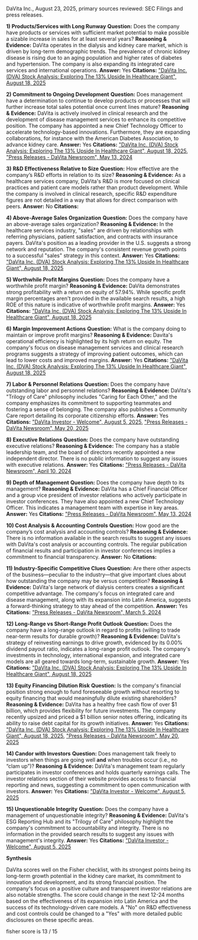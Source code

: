 DaVita Inc., August 23, 2025, primary sources reviewed: SEC Filings and press releases.

**1) Products/Services with Long Runway**
**Question:** Does the company have products or services with sufficient market potential to make possible a sizable increase in sales for at least several years?
**Reasoning & Evidence:** DaVita operates in the dialysis and kidney care market, which is driven by long-term demographic trends. The prevalence of chronic kidney disease is rising due to an aging population and higher rates of diabetes and hypertension. The company is also expanding its integrated care services and international operations.
**Answer:** Yes
**Citations:** ["DaVita Inc. (DVA) Stock Analysis: Exploring The 13% Upside In Healthcare Giant", August 18, 2025](https://vertexaisearch.cloud.google.com/grounding-api-redirect/AUZIYQFJ3AepIvoHwUdXGyEzWwW26Aa7PLmX2yyA9R8bNi1Y9DW_VnkiccY0miikGDMWgrIAj0se31I49C7g_Ng7DcBpc7VZsKac_gKeO4JJXawCLkkbPvvI2wuEh09RpW2rFqI-nN7S1Eha-bniTcwfocH6Cd5md_GT6vQA4aZSbU3ro4P_DhzHM6MZdCbQ7KbJlVUAh_Tf2vvdAMT4szVLb6-KFo745I8CCMQU82oJrrHBwJ5jp88knlk=)

**2) Commitment to Ongoing Development**
**Question:** Does management have a determination to continue to develop products or processes that will further increase total sales potential once current lines mature?
**Reasoning & Evidence:** DaVita is actively involved in clinical research and the development of disease management services to enhance its competitive position. The company has appointed a new Chief Technology Officer to accelerate technology-based innovations. Furthermore, they are expanding collaborations, for instance with the American Diabetes Association, to advance kidney care.
**Answer:** Yes
**Citations:** ["DaVita Inc. (DVA) Stock Analysis: Exploring The 13% Upside In Healthcare Giant", August 18, 2025](https://vertexaisearch.cloud.google.com/grounding-api-redirect/AUZIYQFJ3AepIvoHwUdXGyEzWwW26Aa7PLmX2yyA9R8bNi1Y9DW_VnkiccY0miikGDMWgrIAj0se31I49C7g_Ng7DcBpc7VZsKac_gKeO4JJXawCLkkbPvvI2wuEh09RpW2rFqI-nN7S1Eha-bniTcwfocH6Cd5md_GT6vQA4aZSbU3ro4P_DhzHM6MZdCbQ7KbJlVUAh_Tf2vvdAMT4szVLb6-KFo745I8CCMQU82oJrrHBwJ5jp88knlk=), ["Press Releases - DaVita Newsroom", May 13, 2024](https://vertexaisearch.cloud.google.com/grounding-api-redirect/AUZIYQG787QmFlKcnO2JWaOd8GTwSvnzRqQYcLTYmhssMtcDnF2Gahk6fkEX1uN3j9zgyMhJ4eYme3IYC8d1SrCy_RF0D2_5iG1XRDl8shPD3S4LMvuF32KTdS0U_Lin2Jwc7441GWpUWBiogurP)

**3) R&D Effectiveness Relative to Size**
**Question:** How effective are the company’s R&D efforts in relation to its size?
**Reasoning & Evidence:** As a healthcare services company, DaVita's R&D is more focused on clinical practices and patient care models rather than product development. While the company is involved in clinical research, specific R&D expenditure figures are not detailed in a way that allows for direct comparison with peers.
**Answer:** No
**Citations:**

**4) Above-Average Sales Organization**
**Question:** Does the company have an above-average sales organization?
**Reasoning & Evidence:** In the healthcare services industry, "sales" are driven by relationships with referring physicians, patient satisfaction, and contracts with insurance payers. DaVita's position as a leading provider in the U.S. suggests a strong network and reputation. The company's consistent revenue growth points to a successful "sales" strategy in this context.
**Answer:** Yes
**Citations:** ["DaVita Inc. (DVA) Stock Analysis: Exploring The 13% Upside In Healthcare Giant", August 18, 2025](https://vertexaisearch.cloud.google.com/grounding-api-redirect/AUZIYQFJ3AepIvoHwUdXGyEzWwW26Aa7PLmX2yyA9R8bNi1Y9DW_VnkiccY0miikGDMWgrIAj0se31I49C7g_Ng7DcBpc7VZsKac_gKeO4JJXawCLkkbPvvI2wuEh09RpW2rFqI-nN7S1Eha-bniTcwfocH6Cd5md_GT6vQA4aZSbU3ro4P_DhzHM6MZdCbQ7KbJlVUAh_Tf2vvdAMT4szVLb6-KFo745I8CCMQU82oJrrHBwJ5jp88knlk=)

**5) Worthwhile Profit Margins**
**Question:** Does the company have a worthwhile profit margin?
**Reasoning & Evidence:** DaVita demonstrates strong profitability with a return on equity of 57.94%. While specific profit margin percentages aren't provided in the available search results, a high ROE of this nature is indicative of worthwhile profit margins.
**Answer:** Yes
**Citations:** ["DaVita Inc. (DVA) Stock Analysis: Exploring The 13% Upside In Healthcare Giant", August 18, 2025](https://vertexaisearch.cloud.google.com/grounding-api-redirect/AUZIYQFJ3AepIvoHwUdXGyEzWwW26Aa7PLmX2yyA9R8bNi1Y9DW_VnkiccY0miikGDMWgrIAj0se31I49C7g_Ng7DcBpc7VZsKac_gKeO4JJXawCLkkbPvvI2wuEh09RpW2rFqI-nN7S1Eha-bniTcwfocH6Cd5md_GT6vQA4aZSbU3ro4P_DhzHM6MZdCbQ7KbJlVUAh_Tf2vvdAMT4szVLb6-KFo745I8CCMQU82oJrrHBwJ5jp88knlk=)

**6) Margin Improvement Actions**
**Question:** What is the company doing to maintain or improve profit margins?
**Reasoning & Evidence:** Davita's operational efficiency is highlighted by its high return on equity. The company's focus on disease management services and clinical research programs suggests a strategy of improving patient outcomes, which can lead to lower costs and improved margins.
**Answer:** Yes
**Citations:** ["DaVita Inc. (DVA) Stock Analysis: Exploring The 13% Upside In Healthcare Giant", August 18, 2025](https://vertexaisearch.cloud.google.com/grounding-api-redirect/AUZIYQFJ3AepIvoHwUdXGyEzWwW26Aa7PLmX2yyA9R8bNi1Y9DW_VnkiccY0miikGDMWgrIAj0se31I49C7g_Ng7DcBpc7VZsKac_gKeO4JJXawCLkkbPvvI2wuEh09RpW2rFqI-nN7S1Eha-bniTcwfocH6Cd5md_GT6vQA4aZSbU3ro4P_DhzHM6MZdCbQ7KbJlVUAh_Tf2vvdAMT4szVLb6-KFo745I8CCMQU82oJrrHBwJ5jp88knlk=)

**7) Labor & Personnel Relations**
**Question:** Does the company have outstanding labor and personnel relations?
**Reasoning & Evidence:** DaVita's "Trilogy of Care" philosophy includes "Caring for Each Other," and the company emphasizes its commitment to supporting teammates and fostering a sense of belonging. The company also publishes a Community Care report detailing its corporate citizenship efforts.
**Answer:** Yes
**Citations:** ["DaVita Investor - Welcome", August 5, 2025](https://vertexaisearch.cloud.google.com/grounding-api-redirect/AUZIYQG6qlaOG6Wp1Yi1OzxSmM6-HyFw0oSE4FulrA6agC5A5nuF5qtGJahGjY3JZyQs-di8jII1J-QL1wOyTNj7ZMJOkalAaIpfraqD-RmtzXnyLluTnAKtNtAk), ["Press Releases - DaVita Newsroom", May 20, 2025](https://vertexaisearch.cloud.google.com/grounding-api-redirect/AUZIYQG787QmFlKcnO2JWaOd8GTwSvnzRqQYcLTYmhssMtcDnF2Gahk6fkEX1uN3j9zgyMhJ4eYme3IYC8d1SrCy_RF0D2_5iG1XRDl8shPD3S4LMvuF32KTdS0U_Lin2Jwc7441GWpUWBiogurP)

**8) Executive Relations**
**Question:** Does the company have outstanding executive relations?
**Reasoning & Evidence:** The company has a stable leadership team, and the board of directors recently appointed a new independent director. There is no public information to suggest any issues with executive relations.
**Answer:** Yes
**Citations:** ["Press Releases - DaVita Newsroom", April 10, 2024](https://vertexaisearch.cloud.google.com/grounding-api-redirect/AUZIYQG787QmFlKcnO2JWaOd8GTwSvnzRqQYcLTYmhssMtcDnF2Gahk6fkEX1uN3j9zgyMhJ4eYme3IYC8d1SrCy_RF0D2_5iG1XRDl8shPD3S4LMvuF32KTdS0U_Lin2Jwc7441GWpUWBiogurP)

**9) Depth of Management**
**Question:** Does the company have depth to its management?
**Reasoning & Evidence:** DaVita has a Chief Financial Officer and a group vice president of investor relations who actively participate in investor conferences. They have also appointed a new Chief Technology Officer. This indicates a management team with expertise in key areas.
**Answer:** Yes
**Citations:** ["Press Releases - DaVita Newsroom", May 13, 2024](https://vertexaisearch.cloud.google.com/grounding-api-redirect/AUZIYQG787QmFlKcnO2JWaOd8GTwSvnzRqQYcLTYmhssMtcDnF2Gahk6fkEX1uN3j9zgyMhJ4eYme3IYC8d1SrCy_RF0D2_5iG1XRDl8shPD3S4LMvuF32KTdS0U_Lin2Jwc7441GWpUWBiogurP)

**10) Cost Analysis & Accounting Controls**
**Question:** How good are the company’s cost analysis and accounting controls?
**Reasoning & Evidence:** There is no information available in the search results to suggest any issues with DaVita's cost analysis or accounting controls. The regular publication of financial results and participation in investor conferences implies a commitment to financial transparency.
**Answer:** No
**Citations:**

**11) Industry-Specific Competitive Clues**
**Question:** Are there other aspects of the business—peculiar to the industry—that give important clues about how outstanding the company may be versus competition?
**Reasoning & Evidence:** DaVita's large network of dialysis centers creates a significant competitive advantage. The company's focus on integrated care and disease management, along with its expansion into Latin America, suggests a forward-thinking strategy to stay ahead of the competition.
**Answer:** Yes
**Citations:** ["Press Releases - DaVita Newsroom", March 5, 2024](https://vertexaisearch.cloud.google.com/grounding-api-redirect/AUZIYQG787QmFlKcnO2JWaOd8GTwSvnzRqQYcLTYmhssMtcDnF2Gahk6fkEX1uN3j9zgyMhJ4eYme3IYC8d1SrCy_RF0D2_5iG1XRDl8shPD3S4LMvuF32KTdS0U_Lin2Jwc7441GWpUWBiogurP)

**12) Long-Range vs Short-Range Profit Outlook**
**Question:** Does the company have a long-range outlook in regard to profits (willing to trade near-term results for durable growth)?
**Reasoning & Evidence:** DaVita's strategy of reinvesting earnings to drive growth, evidenced by its 0.00% dividend payout ratio, indicates a long-range profit outlook. The company's investments in technology, international expansion, and integrated care models are all geared towards long-term, sustainable growth.
**Answer:** Yes
**Citations:** ["DaVita Inc. (DVA) Stock Analysis: Exploring The 13% Upside In Healthcare Giant", August 18, 2025](https://vertexaisearch.cloud.google.com/grounding-api-redirect/AUZIYQFJ3AepIvoHwUdXGyEzWwW26Aa7PLmX2yyA9R8bNi1Y9DW_VnkiccY0miikGDMWgrIAj0se31I49C7g_Ng7DcBpc7VZsKac_gKeO4JJXawCLkkbPvvI2wuEh09RpW2rFqI-nN7S1Eha-bniTcwfocH6Cd5md_GT6vQA4aZSbU3ro4P_DhzHM6MZdCbQ7KbJlVUAh_Tf2vvdAMT4szVLb6-KFo745I8CCMQU82oJrrHBwJ5jp88knlk=)

**13) Equity Financing Dilution Risk**
**Question:** Is the company's financial position strong enough to fund foreseeable growth without resorting to equity financing that would meaningfully dilute existing shareholders?
**Reasoning & Evidence:** DaVita has a healthy free cash flow of over $1 billion, which provides flexibility for future investments. The company recently upsized and priced a $1 billion senior notes offering, indicating its ability to raise debt capital for its growth initiatives.
**Answer:** Yes
**Citations:** ["DaVita Inc. (DVA) Stock Analysis: Exploring The 13% Upside In Healthcare Giant", August 18, 2025](https://vertexaisearch.cloud.google.com/grounding-api-redirect/AUZIYQFJ3AepIvoHwUdXGyEzWwW26Aa7PLmX2yyA9R8bNi1Y9DW_VnkiccY0miikGDMWgrIAj0se31I49C7g_Ng7DcBpc7VZsKac_gKeO4JJXawCLkkbPvvI2wuEh09RpW2rFqI-nN7S1Eha-bniTcwfocH6Cd5md_GT6vQA4aZSbU3ro4P_DhzHM6MZdCbQ7KbJlVUAh_Tf2vvdAMT4szVLb6-KFo745I8CCMQU82oJrrHBwJ5jp88knlk=), ["Press Releases - DaVita Newsroom", May 20, 2025](https://vertexaisearch.cloud.google.com/grounding-api-redirect/AUZIYQG787QmFlKcnO2JWaOd8GTwSvnzRqQYcLTYmhssMtcDnF2Gahk6fkEX1uN3j9zgyMhJ4eYme3IYC8d1SrCy_RF0D2_5iG1XRDl8shPD3S4LMvuF32KTdS0U_Lin2Jwc7441GWpUWBiogurP)

**14) Candor with Investors**
**Question:** Does management talk freely to investors when things are going well **and** when troubles occur (i.e., no “clam up”)?
**Reasoning & Evidence:** DaVita's management team regularly participates in investor conferences and holds quarterly earnings calls. The investor relations section of their website provides access to financial reporting and news, suggesting a commitment to open communication with investors.
**Answer:** Yes
**Citations:** ["DaVita Investor - Welcome", August 5, 2025](https://vertexaisearch.cloud.google.com/grounding-api-redirect/AUZIYQG6qlaOG6Wp1Yi1OzxSmM6-HyFw0oSE4FulrA6agC5A5nuF5qtGJahGjY3JZyQs-di8jII1J-QL1wOyTNj7ZMJOkalAaIpfraqD-RmtzXnyLluTnAKtNtAk)

**15) Unquestionable Integrity**
**Question:** Does the company have a management of unquestionable integrity?
**Reasoning & Evidence:** DaVita's ESG Reporting Hub and its "Trilogy of Care" philosophy highlight the company's commitment to accountability and integrity. There is no information in the provided search results to suggest any issues with management's integrity.
**Answer:** Yes
**Citations:** ["DaVita Investor - Welcome", August 5, 2025](https://vertexaisearch.cloud.google.com/grounding-api-redirect/AUZIYQG6qlaOG6Wp1Yi1OzxSmM6-HyFw0oSE4FulrA6agC5A5nuF5qtGJahGjY3JZyQs-di8jII1J-QL1wOyTNj7ZMJOkalAaIpfraqD-RmtzXnyLluTnAKtNtAk)

**Synthesis**

DaVita scores well on the Fisher checklist, with its strongest points being its long-term growth potential in the kidney care market, its commitment to innovation and development, and its strong financial position. The company's focus on a positive culture and transparent investor relations are also notable strengths. The score could change in the next 12-24 months based on the effectiveness of its expansion into Latin America and the success of its technology-driven care models. A "No" on R&D effectiveness and cost controls could be changed to a "Yes" with more detailed public disclosures on these specific areas.

fisher score is 13 / 15